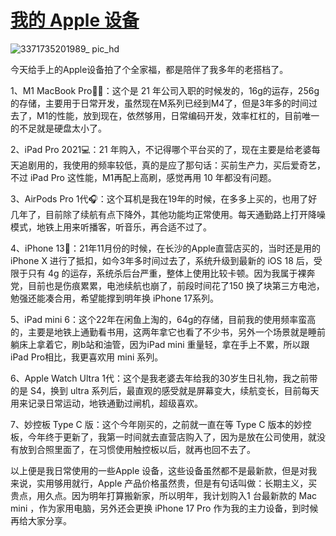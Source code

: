 # [我的 Apple 设备](https://github.com/superleeyom/blog/issues/61)


![3371735201989_ pic_hd](https://github.com/user-attachments/assets/61d0e5a9-f908-474c-b7be-68ab0f974fbf)


今天给手上的Apple设备拍了个全家福，都是陪伴了我多年的老搭档了。
	
1、M1 MacBook Pro👨‍💻：这个是 21 年公司入职的时候发的，16g的运存，256g 的存储，主要用于日常开发，虽然现在M系列已经到M4了，但是3年多的时间过去了，M1的性能，放到现在，依然够用，日常编码开发，效率杠杠的，目前唯一的不足就是硬盘太小了。
	
2、iPad Pro 2021💻：21 年购入，不记得哪个平台买的了，现在主要是给老婆每天追剧用的，我使用的频率较低，真的是应了那句话：买前生产力，买后爱奇艺，不过 iPad Pro 这性能，M1再配上高刷，感觉再用 10 年都没有问题。
	
3、AirPods Pro 1代🎧：这个耳机是我在19年的时候，在多多上买的，也用了好几年了，目前除了续航有点下降外，其他功能均正常使用。每天通勤路上打开降噪模式，地铁上用来听播客，听音乐，再合适不过了。
	
4、iPhone 13📱：21年11月份的时候，在长沙的Apple直营店买的，当时还是用的 iPhone X 进行了抵扣，如今3年多时间过去了，系统升级到最新的 iOS 18 后，受限于只有 4g 的运存，系统杀后台严重，整体上使用比较卡顿。因为我属于裸奔党，目前也是伤痕累累，电池续航也崩了，前段时间花了150 换了块第三方电池，勉强还能凑合用，希望能撑到明年换 iPhone 17系列。
	
5、iPad mini 6：这个22年在闲鱼上淘的，64g的存储，目前我的使用频率蛮高的，主要是地铁上通勤看书用，这两年拿它也看了不少书，另外一个场景就是睡前躺床上拿着它，刷b站和油管，因为iPad mini 重量轻，拿在手上不累，所以跟iPad Pro相比，我更喜欢用 mini 系列。
	
6、Apple Watch Ultra 1代：这个是我老婆去年给我的30岁生日礼物，我之前带的是 S4，换到 ultra 系列后，最直观的感受就是屏幕变大，续航变长，目前每天用来记录日常运动，地铁通勤过闸机，超级喜欢。
	
7、妙控板 Type C 版：这个今年刚买的，之前就一直在等 Type C 版本的妙控板，今年终于更新了，我第一时间就去直营店购入了，因为是放在公司使用，就没有放到合照里面了，在习惯使用触控板以后，就再也回不去了。
	
以上便是我日常使用的一些Apple 设备，这些设备虽然都不是最新款，但是对我来说，实用够用就行，Apple 产品价格虽然贵，但是有句话叫做：长期主义，买贵点，用久点。因为明年打算搬新家，所以明年，我计划购入1 台最新款的 Mac mini ，作为家用电脑，另外还会更换 iPhone 17 Pro 作为我的主力设备，到时候再给大家分享。